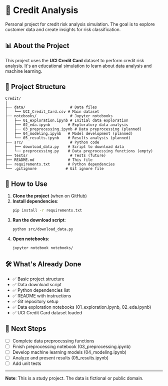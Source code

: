 # 🏦 Credit Analysis

Personal project for credit risk analysis simulation. The goal is to explore customer data and create insights for risk classification.

## 📊 About the Project

This project uses the **UCI Credit Card** dataset to perform credit risk analysis. It's an educational simulation to learn about data analysis and machine learning.

## 📁 Project Structure

```
Credit/
│
├── data/                    # Data files
│   └── UCI_Credit_Card.csv # Main dataset
├── notebooks/               # Jupyter notebooks
│   ├── 01_exploration.ipynb # Initial data exploration
│   ├── 02_eda.ipynb        # Exploratory data analysis
│   ├── 03_preprocessing.ipynb # Data preprocessing (planned)
│   ├── 04_modeling.ipynb   # Model development (planned)
│   └── 05_results.ipynb    # Results analysis (planned)
├── src/                     # Python code
│   ├── download_data.py    # Script to download data
│   └── preprocessing.py    # Data preprocessing functions (empty)
├── tests/                   # Tests (future)
├── README.md               # This file
├── requirements.txt        # Python dependencies
└── .gitignore             # Git ignore file
```

## 🚀 How to Use

1. **Clone the project** (when on GitHub)
2. **Install dependencies**:
   ```bash
   pip install -r requirements.txt
   ```
3. **Run the download script**:
   ```bash
   python src/download_data.py
   ```
4. **Open notebooks**:
   ```bash
   jupyter notebook notebooks/
   ```

## 🛠️ What's Already Done

- ✅ Basic project structure
- ✅ Data download script
- ✅ Python dependencies list
- ✅ README with instructions
- ✅ Git repository setup
- ✅ Data exploration notebooks (01_exploration.ipynb, 02_eda.ipynb)
- ✅ UCI Credit Card dataset loaded

## 📝 Next Steps

- [ ] Complete data preprocessing functions
- [ ] Finish preprocessing notebook (03_preprocessing.ipynb)
- [ ] Develop machine learning models (04_modeling.ipynb)
- [ ] Analyze and present results (05_results.ipynb)
- [ ] Add unit tests

---

**Note**: This is a study project. The data is fictional or public domain.